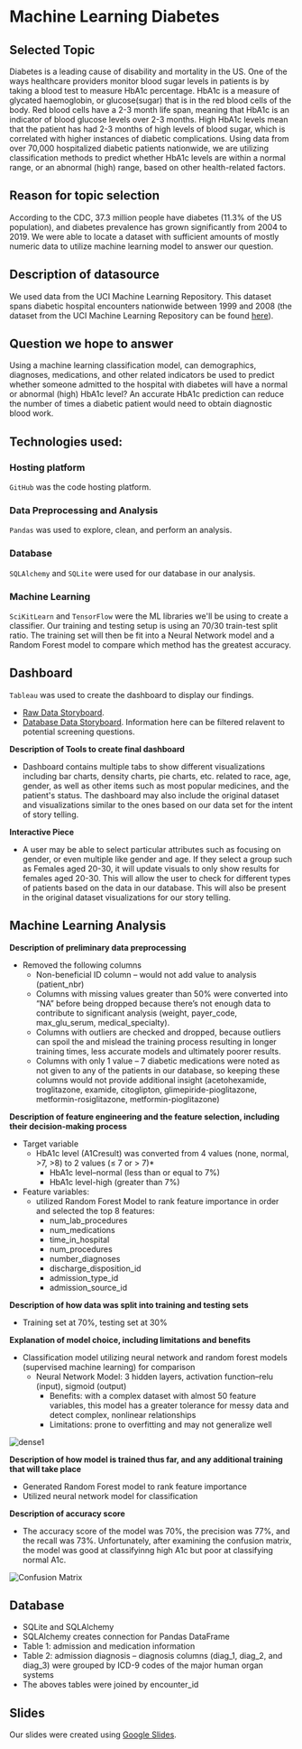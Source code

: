 # Machine Learning Diabetes

## Selected Topic

Diabetes is a leading cause of disability and mortality in the US. One of the ways healthcare providers monitor blood sugar levels in patients is by taking a blood test to measure HbA1c percentage. HbA1c is a measure of glycated haemoglobin, or glucose(sugar) that is in the red blood cells of the body. Red blood cells have a 2-3 month life span, meaning that HbA1c is an indicator of blood glucose levels over 2-3 months. High HbA1c levels mean that the patient has had 2-3 months of high levels of blood sugar, which is correlated with higher instances of diabetic complications. Using data from over 70,000 hospitalized diabetic patients nationwide, we are utilizing classification methods to predict whether HbA1c levels are within a normal range, or an abnormal (high) range, based on other health-related factors.

## Reason for topic selection

According to the CDC, 37.3 million people have diabetes (11.3% of the US population), and diabetes prevalence has grown significantly from 2004 to 2019.  We were able to locate a dataset with sufficient amounts of mostly numeric data to utilize machine learning model to answer our question.

## Description of datasource

We used data from the UCI Machine Learning Repository. This dataset spans diabetic hospital encounters nationwide between 1999 and 2008 (the dataset from the UCI Machine Learning Repository can be found [here](https://archive.ics.uci.edu/ml/machine-learning-databases/00296/)).

## Question we hope to answer

Using a machine learning classification model, can demographics, diagnoses, medications, and other related indicators be used to predict whether someone admitted to the hospital with diabetes will have a normal or abnormal (high) HbA1c level?  An accurate HbA1c prediction can reduce the number of times a diabetic patient would need to obtain diagnostic blood work. 

## Technologies used:
### Hosting platform
```GitHub``` was the code hosting platform.
### Data Preprocessing and Analysis
```Pandas``` was used to explore, clean, and perform an analysis. 
### Database
```SQLAlchemy``` and ```SQLite``` were used for our database in our analysis.
### Machine Learning
```SciKitLearn``` and ```TensorFlow``` were the ML libraries we'll be using to create a classifier. Our training and testing setup is using an 70/30 train-test split ratio. The training set will then be fit into a Neural Network model and a Random Forest model to compare which method has the greatest accuracy.

## Dashboard
```Tableau``` was used to create the dashboard to display our findings. 
- [Raw Data Storyboard](https://public.tableau.com/app/profile/minerva.magana/viz/JointDashboard/DiabetesRawData).
- [Database Data Storyboard](https://public.tableau.com/views/DiabetesDBData/DiabetesDatabaseVisualization?:language=en-US&:display_count=n&:origin=viz_share_link).
Information here can be filtered relavent to potential screening questions.

**Description of Tools to create final dashboard**
- Dashboard contains multiple tabs to show different visualizations including bar charts, density charts, pie charts, etc. related to  race, age, gender, as well as other items such as most popular medicines, and the patient's status. The dashboard may also include the original dataset and visualizations similar to the ones based on our data set for the intent of story telling.

**Interactive Piece**
- A user may be able to select particular attributes such as focusing on gender, or even multiple like gender and age. If they select a group such as Females aged 20-30, it will update visuals to only show results for females aged 20-30. This will allow the user to check for different types of patients based on the data in our database. This will also be present in the original dataset visualizations for our story telling.

## Machine Learning Analysis
**Description of preliminary data preprocessing**
- Removed the following columns
  - Non-beneficial ID column – would not add value to analysis (patient_nbr)
  - Columns with missing values greater than 50% were converted into “NA” before being dropped because there’s not enough data to contribute to significant analysis (weight, payer_code, max_glu_serum, medical_specialty).
  - Columns with outliers are checked and dropped, because outliers can spoil the and mislead the training process resulting in longer training times, less accurate models and ultimately poorer results. 
  - Columns with only 1 value – 7 diabetic medications were noted as not given to any of the patients in our database, so keeping these columns would not provide additional insight (acetohexamide, troglitazone, examide, citoglipton, glimepiride-pioglitazone, metformin-rosiglitazone, metformin-pioglitazone)

**Description of feature engineering and the feature selection, including their decision-making process**
- Target variable
  - HbA1c level (A1Cresult) was converted from 4 values (none, normal, >7, >8) to 2 values (≤ 7 or > 7)*
    - HbA1c level–normal (less than or equal to 7%)
    - HbA1c level-high (greater than 7%)
- Feature variables: 
  - utilized Random Forest Model to rank feature importance in order and selected the top 8 features:
    - num_lab_procedures
    - num_medications	
    - time_in_hospital	
    - num_procedures	
    - number_diagnoses	
    - discharge_disposition_id	
    - admission_type_id	
    - admission_source_id

**Description of how data was split into training and testing sets**
- Training set at 70%, testing set at 30%

**Explanation of model choice, including limitations and benefits**
- Classification model utilizing neural network and random forest models (supervised machine learning) for comparison
  - Neural Network Model: 3 hidden layers, activation function–relu (input), sigmoid (output)
    - Benefits: with a complex dataset with almost 50 feature variables, this model has a greater tolerance for messy data and detect complex, nonlinear relationships
    - Limitations: prone to overfitting and may not generalize well

![dense1](https://user-images.githubusercontent.com/62036983/154826210-a883bf7e-3499-42a7-b5f9-dcf6867ec243.png)

**Description of how model is trained thus far, and any additional training that will take place**
- Generated Random Forest model to rank feature importance
- Utilized neural network model for classification

**Description of accuracy score**
- The accuracy score of the model was 70%, the precision was 77%, and the recall was 73%. Unfortunately, after examining the confusion matrix, the model was good at classifyinng high A1c but poor at classifying normal A1c.

![Confusion Matrix](/Resources/Confusion_Matrix.png)

## Database
- SQLite and SQLAlchemy
- SQLAlchemy creates connection for Pandas DataFrame
- Table 1: admission and medication information
- Table 2: admission diagnosis – diagnosis columns (diag_1, diag_2, and diag_3) were grouped by ICD-9 codes of the major human organ systems
- The aboves tables were joined by encounter_id

## Slides
Our slides were created using [Google Slides](https://docs.google.com/presentation/d/1W2DfvjoKXET1t2AdzyoIjnP3BIkupiBVizmdS_L6_j0/edit?usp=sharing).
